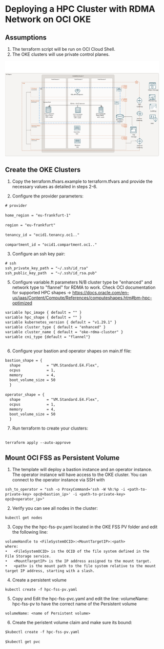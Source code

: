 # Deploying a HPC Cluster with RDMA Network on OCI OKE 

## Assumptions

1. The terraform script will be run on  OCI Cloud Shell.
2. The OKE clusters will use private control planes.


![OKE RDMA](Architecture/oci-hpc-arc.png)


## Create the OKE Clusters

1. Copy the terraform.tfvars.example to terraform.tfvars and provide the necessary values as detailed in steps 2-6.

2. Configure the provider parameters:

```
# provider

home_region = "eu-frankfurt-1"

region = "eu-frankfurt"

tenancy_id = "ocid1.tenancy.oc1.."

compartment_id = "ocid1.compartment.oc1.."
```

3. Configure an ssh key pair:

```
# ssh
ssh_private_key_path = "~/.ssh/id_rsa"
ssh_public_key_path  = "~/.ssh/id_rsa.pub"
```


5. Configure variable.ft parameters
N/B cluster type be "enhanced" and network type to "flannel" for RDMA to work.
Check OCI documentation for supported HPC shapes -> https://docs.oracle.com/en-us/iaas/Content/Compute/References/computeshapes.htm#bm-hpc-optimized
```
variable hpc_image { default = "" }
variable hpc_shape { default = "" }
variable kubernetes_version { default = "v1.29.1" }
variable cluster_type { default = "enhanced" }
variable cluster_name { default = "oke-rdma-cluster" }
variable cni_type {default = "flannel"}


```

6. Configure your bastion and operator shapes on main.tf file:

```
bastion_shape = {
  shape            = "VM.Standard.E4.Flex",
  ocpus            = 1,
  memory           = 4,
  boot_volume_size = 50
  }

operator_shape = {
  shape            = "VM.Standard.E4.Flex",
  ocpus            = 1,
  memory           = 4,
  boot_volume_size = 50
  }

```

7. Run terraform to create your clusters:

```

terraform apply --auto-approve
```



## Mount OCI FSS as Persistent Volume

1. The template will deploy a bastion instance and an operator instance. The operator instance will have access to the OKE cluster. You can connect to the operator instance via SSH with

```
ssh_to_operator = "ssh -o ProxyCommand='ssh -W %h:%p -i <path-to-private-key> opc@<bastion_ip>' -i <path-to-private-key> opc@<operator_ip>"
```

2. Verify you can see all nodes in the cluster:

```
kubectl get nodes
```

3. Copy the the hpc-fss-pv.yaml located in the OKE FSS PV folder and edit the following line:

```
volumeHandle to <FileSystemOCID>:<MountTargetIP>:<path>
where:
•	<FileSystemOCID> is the OCID of the file system defined in the File Storage service.
•	<MountTargetIP> is the IP address assigned to the mount target.
•	<path> is the mount path to the file system relative to the mount target IP address, starting with a slash.

```
4. Create a persistent volume

```
kubectl create -f hpc-fss-pv.yaml
```

5. Copy and Edit the hpc-fss-pvc.yaml and edit the line:
volumeName: hpc-fss-pv to have the correct name of the Persistent volume 

```
volumeName: <name of Persistent volume>
```

6. Create the peristent volume claim and make sure its bound:

```
$kubectl create -f hpc-fss-pv.yaml

$kubectl get pvc
```

